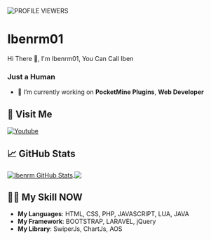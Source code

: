 ![PROFILE VIEWERS](https://gpvc.arturio.dev/Ibenrm)
# Ibenrm01
Hi There 👋, I'm Ibenrm01, You Can Call Iben
<br>
<h3>Just a Human</h3>

- 🔭 I’m currently working on **PocketMine Plugins**, **Web Developer**

## 🚶 Visit Me
[![Youtube](https://img.shields.io/badge/Youtube-FF0014?style=for-the-badge&logo=youtube&logoColor=white)](https://youtube.com/@ibenrm0185)
## &#x1f4c8; GitHub Stats
<a href="https://github.com/Ibenrm">
  <img align="center" src="https://github-readme-stats.vercel.app/api?username=Ibenrm01&count_private=true&show_icons=true&hide_border=false&custom_title=Ibenrm01%20Github%20Stats&include_all_commits=true&hide=issues&theme=tokyonight" alt="Ibenrm GitHub Stats" />
</a>
<a href="https://github.com/Ibenrm">
  <img align="center" src="https://github-readme-stats.vercel.app/api/top-langs/?username=Ibenrm01&layout=compact&hide_border=false&theme=tokyonight" />
</a>

## 👨‍💻 My Skill NOW
- **My Languages**: HTML, CSS, PHP, JAVASCRIPT, LUA, JAVA
- **My Framework**: BOOTSTRAP, LARAVEL, jQuery
- **My Library**: SwiperJs, ChartJs, AOS
